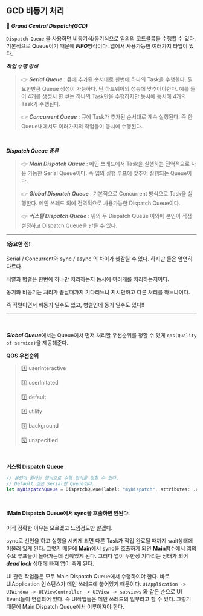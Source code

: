 ## GCD 비동기 처리

 🔵 ***Grand Central Dispatch(GCD)***

 `Dispatch Queue` 을 사용하면 비동기식/동기식으로 임의의 코드블록을 수행할 수 있다. 기본적으로 Queue이기 때문에 ***FIFO***방식이다. 앱에서 사용가능한 여러가지 타입이 있다.

***작업 수행 방식***

> 👉 ***Serial Queue*** : 큐에 추가된 순서대로 한번에 하나의 Task을 수행한다. 필요한만큼 Queue 생성이 가능하다. 단 하드웨어의 성능에 맞추어야한다. 예를 들어 4개를 생성시 한 큐는 하나의 Task만을 수행하지만 동시에 동시에 4개의 Task가 수행된다.
>
> 👉 ***Concurrent Queue*** : 큐에 Task가 추가된 순서대로 계속 실행된다. 즉 한 Queue내에서도 여러가지의 작업들이 동시에 수행된다.

<br>

***Dispatch Queue 종류***

>👉 ***Main Dispatch Queue*** : 메인 쓰레드에서 Task을 실행하는 전역적으로 사용 가능한 Serial Queue이다. 즉 앱의 실행 루프에 맞추어 실행되는 Queue이다.
>
>👉 ***Global Dispatch Queue*** : 기본적으로 Concurrent 방식으로 Task을 실행한다. 메인 쓰레드 외에 전역적으로 사용가능한 Dispatch Queue이다.
>
>👉 ***커스텀 Dispatch Queue*** : 위의 두 Dispatch Queue 이외에 본인이 직접 설정하고 Dispatch Queue을 만들 수 있다.

---

❗️**중요한 점**❗️

Serial / Concurrent와 sync / async 의 차이가 헷갈릴 수 있다. 하지만 둘은 엄연히 다르다.

직렬과 병렬은 한번에 하나만 처리하는지 동시에 여러개를 처리하는지이다.

동기와 비동기는 처리가 끝날때가지 기다리느냐 지시만하고 다른 처리를 하느냐이다.

즉 직렬이면서 비동기 일수도 있고, 병렬인데 동기 일수도 있다!!

---

<br>

***Global Queue***에서는  Queue에서 먼저 처리할 우선순위를 정할 수 있게 `qos(Quality of service)`을 제공해준다.

**QOS 우선순위**

> 1️⃣ userInteractive
>
> 2️⃣ userInitated
>
> 3️⃣ default
>
> 4️⃣ utility
>
> 5️⃣ background
>
> 6️⃣ unspecified

<br>

**커스텀 Dispatch Queue**

```swift
// 본인이 원하는 방식으로 수행 방식을 정할 수 있다.
// Default 값은 Serial한 Queue이다.
let myDispatchQueue = DispatchQueue(label: "myDispatch", attributes: .concurrent)
```

<br>

❗️**Main Dispatch Queue에서 sync을 호출하면 안된다.**

 아직 정확한 이유는 모르겠고 느낌정도만 알겠다.

 sync로 선언을 하고 실행을 시키게 되면 다른 Task가 작업 완료될 때까지 wait상태에 머물러 있게 된다. 그렇기 때문에 **Main**에서 sync을 호출하게 되면 **Main**함수에서 앱의 주요 루프들이 돌아가는데 멈춰있게 된다. 그러다 앱이 무한정 기다리는 상태가 되어 ***dead lock*** 상태에 빠져 앱이 죽게 된다.

 UI 관련 작업들은 모두 Main Dispatch Queue에서 수행하여야 한다. 바로 UIApplication 인스턴스가 메인 쓰레드에 붙어있기 때문이다. `UIApplication -> UIWindow -> UIViewController -> UIView -> subviews` 와 같은 순으로 UI Event들이 연결되어 있다. 즉 UI작업들은 메인 쓰레드의 일부라고 할 수 있다. 그렇기 때문에 Main Dispatch Queue에서 이루어져야 한다.

